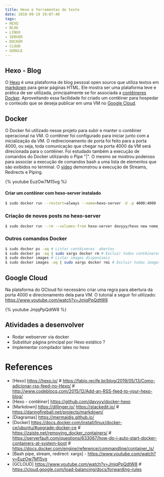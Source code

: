 ```yaml
---
title: Hexo e ferramentas de texto
date: 2018-09-19 19:07:40
tags:
- HEXO
- BLOG
- LINUX
- SERVER
- DOCKER
- CLOUD
- GOOGLE
---
```


## Hexo - Blog
O [Hexo](http://hexo.io) é uma plataforma de blog pessoal open source que utiliza textos em [markdown](https://daringfireball.net/projects/markdown/>) para gerar páginas HTML. Ele mostra ser uma plataforma leve e prática de ser utilizada, principalmente se for associada a [contêineres Docker](https://github.com/davyyy/docker-hexo). Aproveitando essa  facilidade foi criado um contêiner para hospedar o conteúdo que se deseja publicar em uma VM no [Google Cloud](https://cloud.google.com).

## Docker
O Docker foi utilizado nesse projeto para subir e manter o contêiner operacional na VM. O contêiner foi configurado para iniciar junto com a inicialização da VM. O redirecionamento de porta foi feito para a porta 4000, ou seja, toda comunicação que chegar na porta 4000 da VM será direcionada para o contêiner. Foi estudado também a execução de comandos do Docker utilizando o Pipe "|". O mesmo se mostrou poderoso para associar a execução de comandos bash a uma lista de elementos que são exibidos no terminal. O [vídeo](https://www.youtube.com/watch?v=EuzOw7M15vg) demonstrou a execução de Streams, Redirects e Piping.

{% youtube EuzOw7M15vg %}


#### Criar um contêiner com hexo-server instalado
```sh
$ sudo docker run --restart=always --name=hexo-server -d -p 4000:4000 -v /home/username/Blog:/blog  davyyy/hexo server
```
### Criação de novos posts no hexo-server
```sh
$ sudo docker run --rm --volumes-from hexo-server davyyy/hexo new nome_do_post
```

### Outros comandos Docker
```sh
$ sudo docker ps -aq # Listar contêineres  abertos
$ sudo docker ps -aq | sudo xargs docker rm # Excluir todos contêineres
$ sudo docker images # Listar images disponíveis
$ sudo docker images -aq | sudo xargs docker rmi # Excluir todas images não associadas a contêineres
```

## Google Cloud
Na plataforma do GCloud foi necessário criar uma regra para abertura da porta 4000 e direcionamento dela para VM. O tutorial a seguir foi utilizado: <https://www.youtube.com/watch?v=JmjqPpQdtW8>

{% youtube JmjqPpQdtW8 %}

## Atividades a desenvolver
* Rodar webserver via docker
* Substituir página principal por Hexo estático ?
* Implementar compilador latex no hexo

# References
* [Hexo] <https://hexo.io/> # <https://fabio.recife.br/blog/2019/05/13/Como-adicionar-rss-feed-no-Hexo/> # <http://www.codeblocq.com/2015/12/Add-an-RSS-feed-to-your-hexo-blog/>
* [Hexo - contêiner] <https://github.com/davyyy/docker-hexo>
* [Markdown] <https://dillinger.io/> <https://stackedit.io/> # <https://daringfireball.net/projects/markdown/>
* [Diagramas] <https://mermaidjs.github.io/>
* [Docker] <https://docs.docker.com/install/linux/docker-ce/ubuntu/#upgrade-docker-ce> # <https://zaiste.net/removing_docker_containers/> # <https://serverfault.com/questions/633067/how-do-i-auto-start-docker-containers-at-system-boot> # <https://docs.docker.com/engine/reference/commandline/container_ls/>
* [Bash pipe, stream, redirect: xargs] - <https://www.youtube.com/watch?v=EuzOw7M15vg>
* [GCLOUD] <https://www.youtube.com/watch?v=JmjqPpQdtW8> # <https://cloud.google.com/load-balancing/docs/forwarding-rules>
